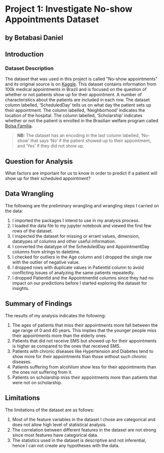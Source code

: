# Project 1: Investigate No-show Appointments Dataset

## by Betabasi Daniel

## Introduction
### Dataset Description
The dataset that was used in this project is called "No-show appointments" and its original source is on [Kaggle](https://www.kaggle.com/datasets/joniarroba/noshowappointments). This dataset contains information from 100k medical appointments in Brazil and is focused on the question of whether or not patients show up for their appointment. A number of characteristics about the patients are included in each row. The dataset column labelled, ‘ScheduledDay’ tells us on what day the patient sets up their appointment. The column labelled, ‘Neighborhood’ indicates the location of the hospital. The column labelled, ‘Scholarship’ indicates whether or not the patient is enrolled in the Brasilian welfare program called [Bolsa Família](https://en.wikipedia.org/wiki/Bolsa_Fam%C3%ADlia).
> **NB:** The dataset has an encoding in the last column labelled, ‘No-show’ that says ‘No’ if the patient showed up to their appointment, and ‘Yes’ if they did not show up.

## Question for Analysis
What factors are important for us to know in order to predict if a patient will show up for their scheduled appointment?

## Data Wrangling
The following are the preliminary wrangling and wrangling steps I carried on the data:
1. I imported the packages I intend to use in my analysis process. 
2. I loaded the data file to my jupyter notebook and viewed the first few rows of the dataset. 
3. I inspected the dataset for missing or errant values, dimension, datatypes of columns and other useful information.
5. I converted the datatype of the ScheduledDay and AppointmentDay columns from strings to datetime. 
6. I checked for outliers in the Age column and I dropped the single row with the outlier of negative value. 
7. I dropped rows with duplicate values in PatientId column to avoid conflicting issues of analyzing the same patients repeatedly. 
8. I dropped PatientId and the AppointmentId columns since they had no impact on our predictions before I started exploring the dataset for insights.

## Summary of Findings
The results of my analysis indicates the following:
1. The ages of patients that miss their appointments more fall between the age range of 0 and 40 years. This implies that the younger people miss their appointments more than the elderly ones.
2. Patients that did not receive SMS but showed up for their appointments is higher as compared to the ones that received SMS.
3. Patients with chronic diseases like Hypertension and Diabetes tend to show more for their appointments than those without such chronic diseases.
4. Patients suffering from alcohlism show less for their appointments than the ones not suffering from it.
5. Patients on scholarship miss their appointments more than patients that were not on scholarship.

## Limitations 
The limitations of the dataset are as follows:
1. Most of the feature variables in the dataset I chose are categorical and does not allow high level of statistical analysis.
2. The correlation between different features in the dataset are not strong since most features have categorical data.
3. The statistics used in the dataset is descriptive and not inferential, hence I can not create any hypotheses with the data.
